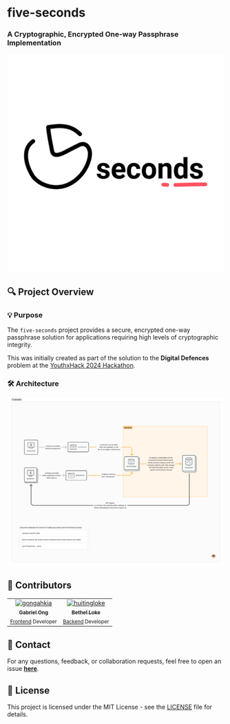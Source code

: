 # five-seconds

### A Cryptographic, Encrypted One-way Passphrase Implementation  

![five-seconds logo](./asset/logo.png)

## 🔍 **Project Overview**

### 💡 **Purpose**
The `five-seconds` project provides a secure, encrypted one-way passphrase solution for applications requiring high levels of cryptographic integrity.

This was initially created as part of the solution to the **Digital Defences** problem at the [YouthxHack 2024 Hackathon](https://www.cyberyouth.sg/events/youthxhack-2024-total-defence-edition).

### 🛠️ **Architecture**

![Architecture](./asset/architecture_diagram.png)

## 👐 **Contributors** 

<table>
	<tbody>
        <tr>
            <td align="center">
                <a href="https://www.linkedin.com/in/gabriel-zmong/">
                    <img src="https://avatars.githubusercontent.com/u/117062305?v=4" width="100;" alt="gongahkia"/>
                    <br />
                    <sub><b>Gabriel Ong</b></sub>
                </a>
                <br />
                <sub><a href="./src/frontend/">Frontend<a>  Developer</sub>
            </td>
            <td align="center">
                <a href="https://www.linkedin.com/in/bethloke/">
                    <img src="https://avatars.githubusercontent.com/u/96629569?v=4" width="100;" alt="huitingloke"/>
                    <br />
                    <sub><b>Bethel Loke</b></sub>
                </a>
                <br />
                <sub><a href="./src/backend/">Backend<a>  Developer</sub>
            </td>
        </tr>
	</tbody>
</table>


## 💬 **Contact**

For any questions, feedback, or collaboration requests, feel free to open an issue **[here](https://github.com/4-0gpa/five-seconds/issues)**.

## 📄 **License**

This project is licensed under the MIT License - see the [LICENSE](LICENSE) file for details.
